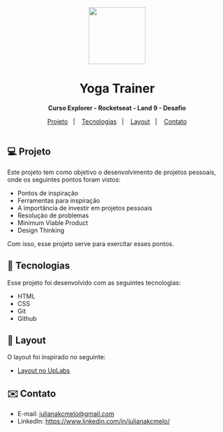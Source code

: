 <div align="center">

<img src="https://github.com/julianakcm1/LP-YogaTrainer/assets/54086293/7a7489bf-3166-4afe-9812-737d40e7634f" width=130 height=130>

# **Yoga Trainer**
<b>Curso Explorer - Rocketseat - Land 9 - Desafio</b> <br>

</div>

<p align="center">
  <a href="#-projeto">Projeto</a>&nbsp;&nbsp;&nbsp;|&nbsp;&nbsp;&nbsp;
  <a href="#-tecnologias">Tecnologias</a>&nbsp;&nbsp;&nbsp;|&nbsp;&nbsp;&nbsp;
  <a href="#-layout">Layout</a>&nbsp;&nbsp;&nbsp;|&nbsp;&nbsp;&nbsp;
  <a href="#-contato">Contato</a><br><br>
</p>

<div id="-projeto">

## :computer: Projeto
  
Este projeto tem como objetivo o desenvolvimento de projetos pessoais, onde os seguintes pontos foram vistos:
  
- Pontos de inspiração
- Ferramentas para inspiração
- A importância de investir em projetos pessoais
- Resolução de problemas
- Minimum Viable Product
- Design Thinking

Com isso, esse projeto serve para exercitar esses pontos.

</div>

<div id="-tecnologias">
  
## :rocket: Tecnologias

Esse projeto foi desenvolvido com as seguintes tecnologias:

- HTML  
- CSS
- Git
- Github

</div>

<div id="-layout">

## :memo: Layout

O layout foi inspirado no seguinte:
  - [Layout no UpLabs](https://www.uplabs.com/posts/yoga-trainer-giving-training-the-people-for-good-health-in-the-yoga-studio)

</div>

<div id="-contato">

## :envelope: Contato

- E-mail: julianakcmelo@gmail.com
- LinkedIn: https://www.linkedin.com/in/julianakcmelo/

</div>
